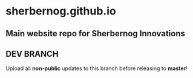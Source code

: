 # sherbernog.github.io
Main website repo for Sherbernog Innovations
---
## DEV BRANCH
Upload all **non-public** updates to this branch before releasing to **master**!
